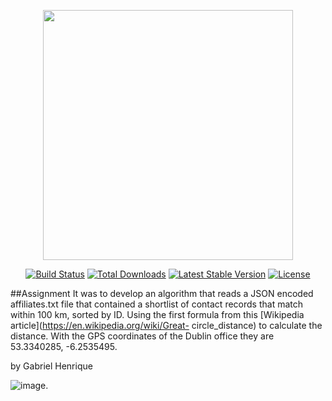 <p align="center"><a href="https://laravel.com" target="_blank"><img src="https://raw.githubusercontent.com/laravel/art/master/logo-lockup/5%20SVG/2%20CMYK/1%20Full%20Color/laravel-logolockup-cmyk-red.svg" width="400"></a></p>

<p align="center">
<a href="https://travis-ci.org/laravel/framework"><img src="https://travis-ci.org/laravel/framework.svg" alt="Build Status"></a>
<a href="https://packagist.org/packages/laravel/framework"><img src="https://img.shields.io/packagist/dt/laravel/framework" alt="Total Downloads"></a>
<a href="https://packagist.org/packages/laravel/framework"><img src="https://img.shields.io/packagist/v/laravel/framework" alt="Latest Stable Version"></a>
<a href="https://packagist.org/packages/laravel/framework"><img src="https://img.shields.io/packagist/l/laravel/framework" alt="License"></a>
</p>

##Assignment
It was to develop an algorithm that reads a JSON encoded affiliates.txt file that contained a shortlist of contact records that match within 100 km, sorted by ID.
  Using the first formula from this [Wikipedia article](https://en.wikipedia.org/wiki/Great-
circle_distance) to calculate the distance.
With the GPS coordinates of the Dublin office they are 53.3340285, -6.2535495.


by Gabriel Henrique
 



![image](https://user-images.githubusercontent.com/85229315/174197035-3ea279d6-005c-4f00-be05-c9e41826b3cd.png).
